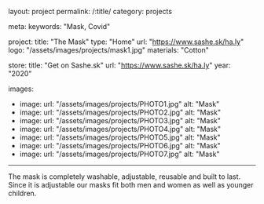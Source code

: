 layout: project
permalink: /:title/
category: projects

meta:
  keywords: "Mask, Covid"

project:
  title: "The Mask"
  type: "Home"
  url: "https://www.sashe.sk/ha.ly"
  logo: "/assets/images/projects/mask1.jpg"
  materials: "Cotton"

store:
  title: "Get on Sashe.sk"
  url: "https://www.sashe.sk/ha.ly"
  year: "2020"

images:
  - image:
    url: "/assets/images/projects/PHOTO1.jpg"
    alt: "Mask"
  - image:
    url: "/assets/images/projects/PHOTO2.jpg"
    alt: "Mask"
  - image:
    url: "/assets/images/projects/PHOTO3.jpg"
    alt: "Mask"
  - image:
    url: "/assets/images/projects/PHOTO4.jpg"
    alt: "Mask"
  - image:
    url: "/assets/images/projects/PHOTO5.jpg"
    alt: "Mask"
  - image:
    url: "/assets/images/projects/PHOTO6.jpg"
    alt: "Mask"
  - image:
    url: "/assets/images/projects/PHOTO7.jpg"
    alt: "Mask"
---
<p>
  The mask is completely washable, adjustable, reusable and built to last. Since it is adjustable our masks fit both men and women as well as younger children.
</p>
